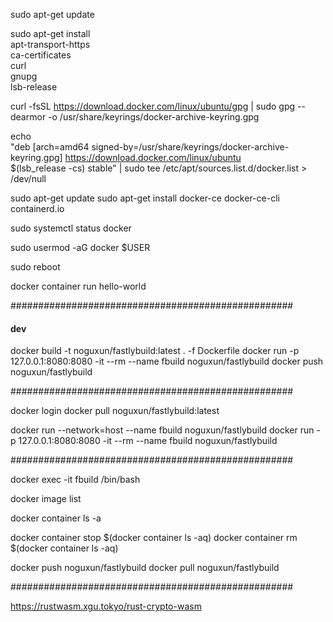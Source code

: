 
sudo apt-get update

sudo apt-get install \
    apt-transport-https \
    ca-certificates \
    curl \
    gnupg \
    lsb-release

curl -fsSL https://download.docker.com/linux/ubuntu/gpg | sudo gpg --dearmor -o /usr/share/keyrings/docker-archive-keyring.gpg

echo \
  "deb [arch=amd64 signed-by=/usr/share/keyrings/docker-archive-keyring.gpg] https://download.docker.com/linux/ubuntu \
  $(lsb_release -cs) stable" | sudo tee /etc/apt/sources.list.d/docker.list > /dev/null

sudo apt-get update
sudo apt-get install docker-ce docker-ce-cli containerd.io

sudo systemctl status docker

sudo usermod -aG docker $USER

sudo reboot

docker container run hello-world


###################################################
#### dev

docker build -t noguxun/fastlybuild:latest . -f Dockerfile
docker run -p 127.0.0.1:8080:8080 -it --rm --name fbuild noguxun/fastlybuild
docker push noguxun/fastlybuild

###################################################

docker login
docker pull noguxun/fastlybuild:latest

docker run --network=host  --name fbuild noguxun/fastlybuild
docker run -p 127.0.0.1:8080:8080 -it --rm --name fbuild noguxun/fastlybuild




###################################################

docker exec -it fbuild /bin/bash

docker image list

docker container ls -a

docker container stop $(docker container ls -aq)
docker container rm $(docker container ls -aq)

docker push noguxun/fastlybuild
docker pull noguxun/fastlybuild

###################################################

https://rustwasm.xgu.tokyo/rust-crypto-wasm


